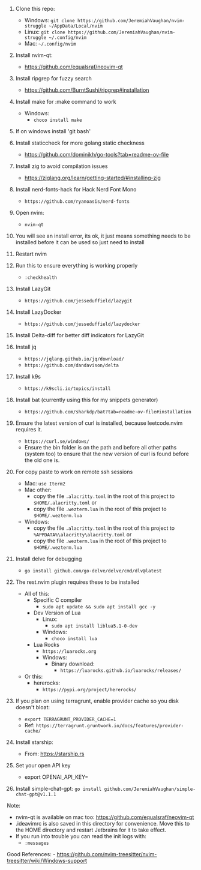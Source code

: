 1. Clone this repo:
    - Windows:
        `git clone https://github.com/JeremiahVaughan/nvim-struggle ~/AppData/Local/nvim`
    - Linux:
        `git clone https://github.com/JeremiahVaughan/nvim-struggle ~/.config/nvim`
    - Mac:
        `~/.config/nvim`
2. Install nvim-qt:
    - https://github.com/equalsraf/neovim-qt
3. Install ripgrep for fuzzy search
    - https://github.com/BurntSushi/ripgrep#installation
4. Install make for :make command to work
    - Windows:
        - `choco install make`
5. If on windows install 'git bash'
6. Install staticcheck for more golang static checkness
    - https://github.com/dominikh/go-tools?tab=readme-ov-file 
7. Install zig to avoid compilation issues
    - https://ziglang.org/learn/getting-started/#installing-zig
8. Install nerd-fonts-hack for Hack Nerd Font Mono
    - `https://github.com/ryanoasis/nerd-fonts`
9. Open nvim:
    - `nvim-qt`
10. You will see an install error, its ok, it just means something needs to be installed before it can be used so just need to install
11. Restart nvim
12. Run this to ensure everything is working properly
    - `:checkhealth`
13. Install LazyGit
    - `https://github.com/jesseduffield/lazygit`
14. Install LazyDocker
    - `https://github.com/jesseduffield/lazydocker`
15. Install Delta-diff for better diff indicators for LazyGit
16. Install jq
    - `https://jqlang.github.io/jq/download/`
    - `https://github.com/dandavison/delta`
17. Install k9s
    - `https://k9scli.io/topics/install`
18. Install bat (currently using this for my snippets generator)
    - `https://github.com/sharkdp/bat?tab=readme-ov-file#installation`
19. Ensure the latest version of curl is installed, because leetcode.nvim requires it.
    - `https://curl.se/windows/`
    - Ensure the bin folder is on the path and before all other paths (system too) to ensure that the new version of curl is found before the old one is.

20. For copy paste to work on remote ssh sessions
    - Mac: `use Iterm2`
    - Mac other:
        - copy the file `.alacritty.toml` in the root of this project to `$HOME/.alacritty.toml`
            or
        - copy the file `.wezterm.lua` in the root of this project to `$HOME/.wezterm.lua`
    - Windows:
        - copy the file `.alacritty.toml` in the root of this project to `%APPDATA%\alacritty\alacritty.toml`
            or
        - copy the file `.wezterm.lua` in the root of this project to `$HOME/.wezterm.lua`
21. Install delve for debugging
    - `go install github.com/go-delve/delve/cmd/dlv@latest`
22. The rest.nvim plugin requires these to be installed
    - All of this:
        - Specific C compiler
            - `sudo apt update && sudo apt install gcc -y`
        - Dev Version of Lua
            - Linux:
                - `sudo apt install liblua5.1-0-dev`
            - Windows:
                - `choco install lua`
        - Lua Rocks
            - `https://luarocks.org`
            - Windows:
                - Binary download:
                    - `https://luarocks.github.io/luarocks/releases/`
    - Or this:
        - hererocks:
            - `https://pypi.org/project/hererocks/`
23. If you plan on using terragrunt, enable provider cache so you disk doesn't bloat:
    - `export TERRAGRUNT_PROVIDER_CACHE=1`
    - Ref: `https://terragrunt.gruntwork.io/docs/features/provider-cache/`
24. Install starship:
    - From: https://starship.rs
25. Set your open API key
    - export OPENAI_API_KEY=<key here>
26. Install simple-chat-gpt:
    `go install github.com/JeremiahVaughan/simple-chat-gpt@v1.1.1`


Note:
- nvim-qt is available on mac too: https://github.com/equalsraf/neovim-qt
- .ideavimrc is also saved in this directory for convenience. Move this to the HOME directory and restart Jetbrains for it to take effect.
- If you run into trouble you can read the init logs with:
    - `:messages`

Good References:
    - https://github.com/nvim-treesitter/nvim-treesitter/wiki/Windows-support


